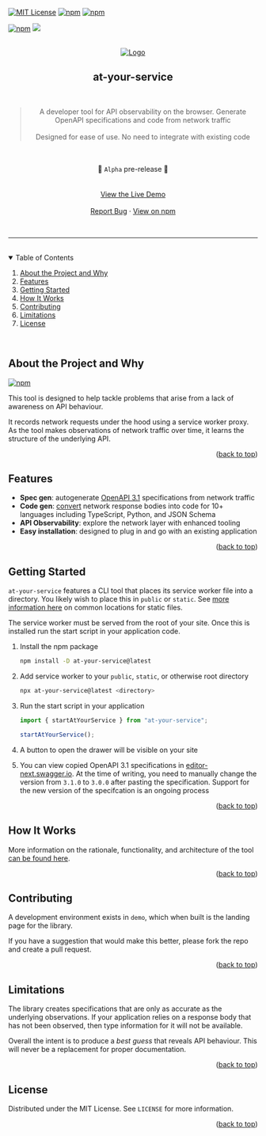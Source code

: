 <!-- Improved compatibility of back to top link: See: https://github.com/othneildrew/Best-README-Template/pull/73 -->

<a name="readme-top"></a>

[![MIT License][license-shield]][license-url]
<a href="https://www.npmjs.com/package/at-your-service"><img alt="npm" src="https://img.shields.io/npm/v/at-your-service?style=for-the-badge"></a>
<a href="https://atyourservice.awalsh.io/"><img alt="npm" src="https://img.shields.io/badge/View%20-Live%20Demo-422662?style=for-the-badge"></a>

<a href="https://github.com/AndrewWalsh/at-your-service/actions"><img alt="npm" src="https://github.com/AndrewWalsh/at-your-service/actions/workflows/node.js.yml/badge.svg"></a>
<a href="https://codeclimate.com/github/AndrewWalsh/at-your-service/test_coverage"><img src="https://api.codeclimate.com/v1/badges/56fa1f99da7509735cee/test_coverage" /></a>

<!-- PROJECT LOGO -->
<br />
<div align="center">
  <a href="https://github.com/AndrewWalsh/at-your-service">
    <img src="https://raw.githubusercontent.com/AndrewWalsh/at-your-service/main/resources/logo-floor.png" alt="Logo">
  </a>

  <br />
  <h2 align="center">at-your-service</h2>
  <br />

  <p align="center">
    <blockquote>
        A developer tool for API observability on the browser. Generate OpenAPI specifications and code from network traffic
        <br />
        <br />
        Designed for ease of use. No need to integrate with existing code
      </blockquote>
      <br />
      <br />
      🚧 <code>Alpha</code> pre-release 🚧
      <br />
      <br />
      <br />
      <a href="https://atyourservice.awalsh.io/">View the Live Demo</a>
      <br />
      <br />
      <a href="https://github.com/AndrewWalsh/at-your-service/issues">Report Bug</a>
      ·
      <a href="https://www.npmjs.com/package/at-your-service">View on npm</a>
  </p>
</div>

<br />
<hr />
<br />

<!-- TABLE OF CONTENTS -->

<details open>
  <summary>Table of Contents</summary>
  <ol>
    <li>
      <a href="#about-the-project-and-why">About the Project and Why</a>
    </li>
    <li>
      <a href="#features">Features</a>
    </li>
    <li>
      <a href="#getting-started">Getting Started</a>
    </li>
    <li>
      <a href="#how-it-works">How It Works</a>
    </li>
    <li>
      <a href="#contributing">Contributing</a>
    </li>
    <li>
      <a href="#limitations">Limitations</a>
    </li>
    <li>
      <a href="#license">License</a>
    </li>
  </ol>
</details>

<br />

<!-- ABOUT THE PROJECT AND WHY -->

## About the Project and Why

<a href="https://atyourservice.awalsh.io/"><img alt="npm" src="https://img.shields.io/badge/View%20-Live%20Demo-422662"></a>


This tool is designed to help tackle problems that arise from a lack of awareness on API behaviour.

It records network requests under the hood using a service worker proxy. As the tool makes observations of network traffic over time, it learns the structure of the underlying API.

<p align="right">(<a href="#readme-top">back to top</a>)</p>

<!-- FEATURES -->

## Features

- **Spec gen**: autogenerate [OpenAPI 3.1](https://www.openapis.org/blog/2021/02/18/openapi-specification-3-1-released) specifications from network traffic
- **Code gen**: [convert](https://github.com/quicktype/quicktype) network response bodies into code for 10+ languages including TypeScript, Python, and JSON Schema
- **API Observability**: explore the network layer with enhanced tooling
- **Easy installation**: designed to plug in and go with an existing application

<p align="right">(<a href="#readme-top">back to top</a>)</p>

<!-- GETTING STARTED -->

## Getting Started

`at-your-service` features a CLI tool that places its service worker file into a directory. You likely wish to place this in `public` or `static`. See [more information here](https://mswjs.io/docs/getting-started/integrate/browser#where-is-my-public-directory) on common locations for static files.

The service worker must be served from the root of your site. Once this is installed run the start script in your application code.

1. Install the npm package
   ```sh
   npm install -D at-your-service@latest
   ```
2. Add service worker to your `public`, `static`, or otherwise root directory
   ```sh
   npx at-your-service@latest <directory>
   ```
3. Run the start script in your application

   ```ts
   import { startAtYourService } from "at-your-service";

   startAtYourService();
   ```

4. A button to open the drawer will be visible on your site
5. You can view copied OpenAPI 3.1 specifications in [editor-next.swagger.io](https://editor-next.swagger.io/). At the time of writing, you need to manually change the version from `3.1.0` to `3.0.0` after pasting the specification. Support for the new version of the specifcation is an ongoing process

<p align="right">(<a href="#readme-top">back to top</a>)</p>

<!-- HOW IT WORKS -->

## How It Works

More information on the rationale, functionality, and architecture of the tool [can be found here](https://awalsh.io/posts/developer-tool-api-discovery-observability-frontend/).

<p align="right">(<a href="#readme-top">back to top</a>)</p>

<!-- CONTRIBUTING -->

## Contributing

A development environment exists in `demo`, which when built is the landing page for the library.

If you have a suggestion that would make this better, please fork the repo and create a pull request.

<p align="right">(<a href="#readme-top">back to top</a>)</p>

<!-- LIMITATIONS -->

## Limitations

The library creates specifications that are only as accurate as the underlying observations. If your application relies on a response body that has not been observed, then type information for it will not be available.

Overall the intent is to produce a *best guess* that reveals API behaviour. This will never be a replacement for proper documentation.

<p align="right">(<a href="#readme-top">back to top</a>)</p>

<!-- LICENSE -->

## License

Distributed under the MIT License. See `LICENSE` for more information.

<p align="right">(<a href="#readme-top">back to top</a>)</p>

<!-- MARKDOWN LINKS & IMAGES -->
<!-- https://www.markdownguide.org/basic-syntax/#reference-style-links -->

[contributors-shield]: https://img.shields.io/github/contributors/AndrewWalsh/at-your-service.svg?style=for-the-badge
[contributors-url]: https://github.com/AndrewWalsh/at-your-service/graphs/contributors
[forks-shield]: https://img.shields.io/github/forks/AndrewWalsh/at-your-service.svg?style=for-the-badge
[forks-url]: https://github.com/AndrewWalsh/at-your-service/network/members
[stars-shield]: https://img.shields.io/github/stars/AndrewWalsh/at-your-service.svg?style=for-the-badge
[stars-url]: https://github.com/AndrewWalsh/at-your-service/stargazers
[issues-shield]: https://img.shields.io/github/issues/AndrewWalsh/at-your-service.svg?style=for-the-badge
[issues-url]: https://github.com/AndrewWalsh/at-your-service/issues
[license-shield]: https://img.shields.io/github/license/AndrewWalsh/at-your-service.svg?style=for-the-badge
[license-url]: https://github.com/AndrewWalsh/at-your-service/blob/master/LICENSE
